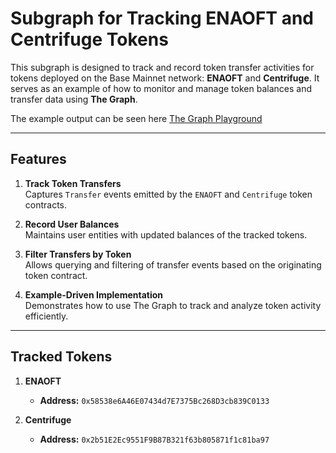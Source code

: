 # Subgraph for Tracking ENAOFT and Centrifuge Tokens

This subgraph is designed to track and record token transfer activities for tokens deployed on the Base Mainnet network: **ENAOFT** and **Centrifuge**. It serves as an example of how to monitor and manage token balances and transfer data using **The Graph**. 

The example output can be seen here [The Graph Playground](https://api.studio.thegraph.com/query/90479/base-test/v0.0.10)

---

## Features

1. **Track Token Transfers**  
   Captures `Transfer` events emitted by the `ENAOFT` and `Centrifuge` token contracts.
   
2. **Record User Balances**  
   Maintains user entities with updated balances of the tracked tokens.

3. **Filter Transfers by Token**  
   Allows querying and filtering of transfer events based on the originating token contract.

4. **Example-Driven Implementation**  
   Demonstrates how to use The Graph to track and analyze token activity efficiently.

---

## Tracked Tokens

1. **ENAOFT**
   - **Address:** `0x58538e6A46E07434d7E7375Bc268D3cb839C0133`

2. **Centrifuge**
   - **Address:** `0x2b51E2Ec9551F9B87B321f63b805871f1c81ba97`